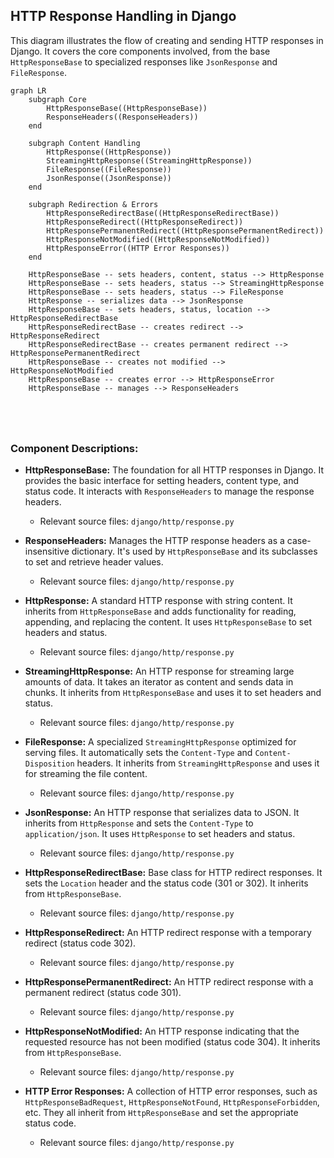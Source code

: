 ## HTTP Response Handling in Django

This diagram illustrates the flow of creating and sending HTTP responses in Django. It covers the core components involved, from the base `HttpResponseBase` to specialized responses like `JsonResponse` and `FileResponse`.

```mermaid
graph LR
    subgraph Core
        HttpResponseBase((HttpResponseBase))
        ResponseHeaders((ResponseHeaders))
    end

    subgraph Content Handling
        HttpResponse((HttpResponse))
        StreamingHttpResponse((StreamingHttpResponse))
        FileResponse((FileResponse))
        JsonResponse((JsonResponse))
    end

    subgraph Redirection & Errors
        HttpResponseRedirectBase((HttpResponseRedirectBase))
        HttpResponseRedirect((HttpResponseRedirect))
        HttpResponsePermanentRedirect((HttpResponsePermanentRedirect))
        HttpResponseNotModified((HttpResponseNotModified))
        HttpResponseError((HTTP Error Responses))
    end

    HttpResponseBase -- sets headers, content, status --> HttpResponse
    HttpResponseBase -- sets headers, status --> StreamingHttpResponse
    HttpResponseBase -- sets headers, status --> FileResponse
    HttpResponse -- serializes data --> JsonResponse
    HttpResponseBase -- sets headers, status, location --> HttpResponseRedirectBase
    HttpResponseRedirectBase -- creates redirect --> HttpResponseRedirect
    HttpResponseRedirectBase -- creates permanent redirect --> HttpResponsePermanentRedirect
    HttpResponseBase -- creates not modified --> HttpResponseNotModified
    HttpResponseBase -- creates error --> HttpResponseError
    HttpResponseBase -- manages --> ResponseHeaders





```

### Component Descriptions:

*   **HttpResponseBase:** The foundation for all HTTP responses in Django. It provides the basic interface for setting headers, content type, and status code. It interacts with `ResponseHeaders` to manage the response headers.
    *   Relevant source files: `django/http/response.py`

*   **ResponseHeaders:** Manages the HTTP response headers as a case-insensitive dictionary. It's used by `HttpResponseBase` and its subclasses to set and retrieve header values.
    *   Relevant source files: `django/http/response.py`

*   **HttpResponse:** A standard HTTP response with string content. It inherits from `HttpResponseBase` and adds functionality for reading, appending, and replacing the content. It uses `HttpResponseBase` to set headers and status.
    *   Relevant source files: `django/http/response.py`

*   **StreamingHttpResponse:** An HTTP response for streaming large amounts of data. It takes an iterator as content and sends data in chunks. It inherits from `HttpResponseBase` and uses it to set headers and status.
    *   Relevant source files: `django/http/response.py`

*   **FileResponse:** A specialized `StreamingHttpResponse` optimized for serving files. It automatically sets the `Content-Type` and `Content-Disposition` headers. It inherits from `StreamingHttpResponse` and uses it for streaming the file content.
    *   Relevant source files: `django/http/response.py`

*   **JsonResponse:** An HTTP response that serializes data to JSON. It inherits from `HttpResponse` and sets the `Content-Type` to `application/json`. It uses `HttpResponse` to set headers and status.
    *   Relevant source files: `django/http/response.py`

*   **HttpResponseRedirectBase:** Base class for HTTP redirect responses. It sets the `Location` header and the status code (301 or 302). It inherits from `HttpResponseBase`.
    *   Relevant source files: `django/http/response.py`

*   **HttpResponseRedirect:** An HTTP redirect response with a temporary redirect (status code 302).
    *   Relevant source files: `django/http/response.py`

*   **HttpResponsePermanentRedirect:** An HTTP redirect response with a permanent redirect (status code 301).
    *   Relevant source files: `django/http/response.py`

*   **HttpResponseNotModified:** An HTTP response indicating that the requested resource has not been modified (status code 304). It inherits from `HttpResponseBase`.
    *   Relevant source files: `django/http/response.py`

*   **HTTP Error Responses:** A collection of HTTP error responses, such as `HttpResponseBadRequest`, `HttpResponseNotFound`, `HttpResponseForbidden`, etc. They all inherit from `HttpResponseBase` and set the appropriate status code.
    *   Relevant source files: `django/http/response.py`